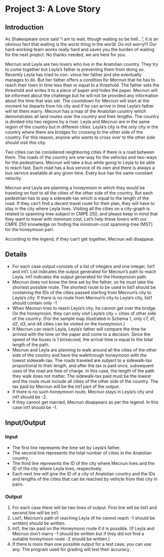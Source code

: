 # Project 3: A Love Story


## Introduction

As Shakespeare once said “i am to wait, though waiting so be hell...”, it is an obvious fact that
waiting is the worst thing in the world. Do not worry!!! Our hard-working team works really
hard and saves you the burden of waiting for the next project. No thanks needed, we are here
for you.

Mecnun and Leyla are two lovers who live in the Anatolian country. They try to come
together but Leyla’s father is preventing them from doing so. Recently Leyla has tried to con-
vince her father and she eventually manages to do. But her father offers a condition for Mecnun
that he has to reach their town in time less than or equal to a threshold. The father sets the
threshold and writes it to a piece of paper and hides the paper. Mecnun will be informed about
the challenge but he will not be provided any information about the time that was set. The
countdown for Mecnun will start at the moment he departs from his city and if he can arrive
in time Leyla’s father will let them marry. Mecnun has a map of the Anatolian country which
demonstrates all land routes over the country and their lengths. The country is divided into
two regions by a river. Leyla and Mecnun are in the same region of the country but in different
cities. Leyla’s city is the only city in the country where there are bridges for crossing to the
other side of the country. For this reason, anyone who wants to cross over to the other side
should visit this city.

Two cities can be considered neighboring cities if there is a road between them. The roads
of the country are one-way for the vehicles and two-ways for the pedestrians. Mecnun will take
a bus while going to Leyla to be able to reach fast. Each road has a bus service of its own
and there is always a bus service available at any given time. Every bus has the same constant
velocity.

Mecnun and Leyla are planning a honeymoon in which they would be traveling on foot to
all the cities of the other side of the country. But each pedestrian has to pay a sidewalk-tax
which is equal to the length of the road. If they can’t find a decent travel route for their plan,
they will have to stay in the city where Leyla lives. Visiting all the cities on a city-graph is
related to spanning-tree subject in CMPE 250, and please keep in mind that they want to
travel with minimum cost. Let’s help these lovers with our CMPE 250 knowledge on finding
the minimum-cost spanning-tree (MST) for the honeymoon part.

According to the legend, if they can’t get together, Mecnun will disappear.

## Details

- For each case output consists of a list of integers and one integer, list1 and int1. List
    indicates the output generated for Mecnun’s path to reach Leyla. int1 indicates the output
    generated for the Honeymoon path.
- Mecnun does not know the time set by the father, so he must take the shortest possible
    route. The shortest route to be used in list1 should be containing the IDs of the cities
    passed starting from Mecnun’s city to Leyla’s city. If there is no route from Mecnun’s
    city to Leyla’s city, list1 should contain only -1
- When Mecnun tries to reach Leyla’s city, he cannot get over the bridge. On the honeymoon,
    they can only visit Leyla’s city + cities of other side of the country. (For the sample
    map illustrated in Schema 1, only c7, d1, d2, d3, and d4 cities can be visited on the
    honeymoon.)
- If Mecnun can reach Leyla, Leyla’s father will compare the time he arrived with the time
    on the paper and come to a decision. Since the speed of the buses is 1 br/second, the
    arrival time is equal to the total length of the path.
- Mecnun and Leyla are planning to walk around all the cities of the other side of the
    country and have the walkthrough honeymoon with the lowest sidewalk-tax. The roads
    traveled are subject to a sidewalk-tax proportional to their length, and after the tax is
    paid once, subsequent uses of the road are free of charge. In this case, the length of the
    path they walk does not matter. The sidewalk-tax paid must be the lowest and the route
    must include all cities of the other side of the country. The tax paid by Mecnun will be
    the int1 part of the output.
- If there is no such honeymoon route, Mecnun stays in Leyla’s city and int1 should be -2.
- If they cannot get married, Mecnun disappears as per the legend. In this case int1 should
    be -1.

## Input/Output

### Input

- The first line represents the time set by Leyla’s father.
- The second line represents the total number of cities in the Anatolian country.
- The third line represents the ID of the city where Mecnun lives and the ID of the city
    where Leyla lives, respectively.
- Each next line will give the ID of a city of Anatolian country and the IDs and lengths of
    the cities that can be reached by vehicle from that city in pairs.

### Output

1. For each case there will be two lines of output. First line will be list1 and second line will
    be int1.
2. List1, Mecnun’s path of reaching Leyla (if he cannot reach -1 should be written) should
    be written.
3. Int1, the tax paid on the Honeymoon route if it is possible. (If Leyla and Mecnun don’t
    marry -1 should be written but if they did not find a suitable honeymoon route -2 should
    be written.)
4. If there is more than one possible output for a test case, you can use any. The program
    used for grading will test their accuracy.
